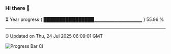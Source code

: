 ### Hi there 👋

⏳ Year progress { ████████████████▁▁▁▁▁▁▁▁▁▁▁▁▁▁ } 55.96 %

---

⏰ Updated on Thu, 24 Jul 2025 06:09:01 GMT

![Progress Bar CI](https://github.com/liununu/liununu/workflows/Progress%20Bar%20CI/badge.svg)
